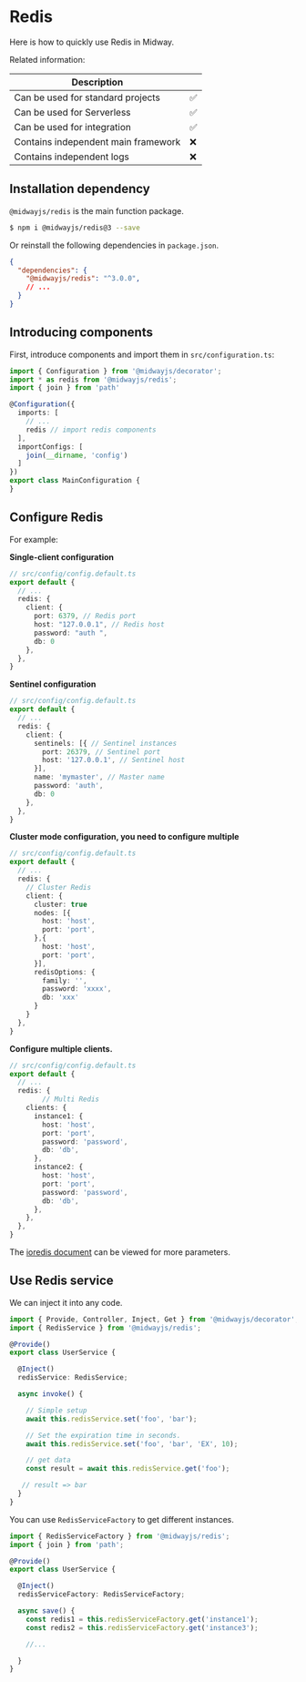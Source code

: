 # Redis

Here is how to quickly use Redis in Midway.

Related information:

| Description |      |
| ----------------- | ---- |
| Can be used for standard projects | ✅ |
| Can be used for Serverless | ✅ |
| Can be used for integration | ✅ |
| Contains independent main framework | ❌ |
| Contains independent logs | ❌ |



## Installation dependency

`@midwayjs/redis` is the main function package.

```bash
$ npm i @midwayjs/redis@3 --save
```
Or reinstall the following dependencies in `package.json`.

```json
{
  "dependencies": {
    "@midwayjs/redis": "^3.0.0",
    // ...
  }
}
```




## Introducing components


First, introduce components and import them in `src/configuration.ts`:
```typescript
import { Configuration } from '@midwayjs/decorator';
import * as redis from '@midwayjs/redis';
import { join } from 'path'

@Configuration({
  imports: [
    // ...
    redis // import redis components
  ],
  importConfigs: [
    join(__dirname, 'config')
  ]
})
export class MainConfiguration {
}
```


## Configure Redis


For example:


**Single-client configuration**
```typescript
// src/config/config.default.ts
export default {
  // ...
  redis: {
    client: {
      port: 6379, // Redis port
      host: "127.0.0.1", // Redis host
      password: "auth ",
      db: 0
    },
  },
}
```
**Sentinel configuration**
```typescript
// src/config/config.default.ts
export default {
  // ...
  redis: {
    client: {
      sentinels: [{ // Sentinel instances
        port: 26379, // Sentinel port
        host: '127.0.0.1', // Sentinel host
      }],
      name: 'mymaster', // Master name
      password: 'auth',
      db: 0
    },
  },
}
```


**Cluster mode configuration, you need to configure multiple**
```typescript
// src/config/config.default.ts
export default {
  // ...
  redis: {
    // Cluster Redis
    client: {
      cluster: true
      nodes: [{
        host: 'host',
        port: 'port',
      },{
        host: 'host',
        port: 'port',
      }],
      redisOptions: {
        family: '',
        password: 'xxxx',
        db: 'xxx'
      }
    }
  },
}
```

**Configure multiple clients.**
```typescript
// src/config/config.default.ts
export default {
  // ...
  redis: {
		// Multi Redis
    clients: {
      instance1: {
        host: 'host',
        port: 'port',
        password: 'password',
        db: 'db',
      },
      instance2: {
        host: 'host',
        port: 'port',
        password: 'password',
        db: 'db',
      },
    },
  },
}
```
The [ioredis document](https://github.com/luin/ioredis/blob/master/API.md#new_Redis_new) can be viewed for more parameters.


## Use Redis service


We can inject it into any code.
```typescript
import { Provide, Controller, Inject, Get } from '@midwayjs/decorator';
import { RedisService } from '@midwayjs/redis';

@Provide()
export class UserService {

  @Inject()
  redisService: RedisService;

  async invoke() {

    // Simple setup
    await this.redisService.set('foo', 'bar');

    // Set the expiration time in seconds.
    await this.redisService.set('foo', 'bar', 'EX', 10);

    // get data
    const result = await this.redisService.get('foo');

   // result => bar
  }
}
```


You can use `RedisServiceFactory` to get different instances.
```typescript
import { RedisServiceFactory } from '@midwayjs/redis';
import { join } from 'path';

@Provide()
export class UserService {

  @Inject()
  redisServiceFactory: RedisServiceFactory;

  async save() {
    const redis1 = this.redisServiceFactory.get('instance1');
    const redis2 = this.redisServiceFactory.get('instance3');

    //...

  }
}
```

